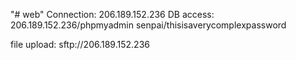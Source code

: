 "# web" 
Connection:
206.189.152.236
DB access:
206.189.152.236/phpmyadmin
senpai/thisisaverycomplexpassword

file upload: sftp://206.189.152.236 